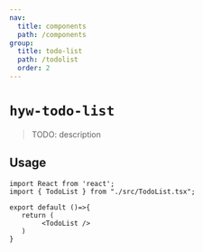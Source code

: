 ```yaml
---
nav:
  title: components
  path: /components
group:
  title: todo-list
  path: /todolist
  order: 2
---
```


# `hyw-todo-list`

> TODO: description

## Usage

```tsx
import React from 'react';
import { TodoList } from "./src/TodoList.tsx";

export default ()=>{
   return (
        <TodoList />
   ) 
}
```

